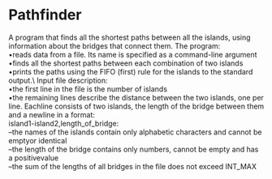 # Pathfinder
A program that finds all the shortest paths between all the islands, using information about the bridges that connect them. The program:\
•reads data from a file. Its name is specified as a command-line argument\
•finds all the shortest paths between each combination of two islands\
•prints the paths using the FIFO (first) rule for the islands to the standard output.\\
Input file description:\
•the first line in the file is the number of islands\
•the remaining lines describe the distance between the two islands, one per line. Eachline consists of two islands, the length of the bridge between them and a newline in a format:\
island1-island2,length_of_bridge:\
–the names of the islands contain only alphabetic characters and cannot be emptyor identical\
–the length of the bridge contains only numbers, cannot be empty and has a positivevalue\
–the sum of the lengths of all bridges in the file does not exceed INT_MAX
